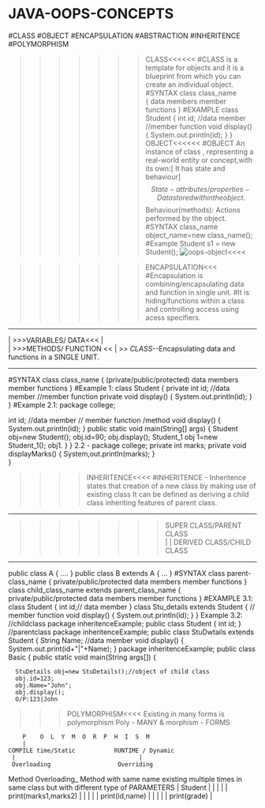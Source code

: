 # JAVA-OOPS-CONCEPTS
#CLASS
#OBJECT
#ENCAPSULATION
#ABSTRACTION
#INHERITENCE
#POLYMORPHISM

>>>>>>>CLASS<<<<<<
#CLASS is a template for objects and it is a blueprint from which you can create an individual object.
#SYNTAX
 class class_name                   
{
    data members
    member functions
}
#EXAMPLE
class Student
{
  int id;     //data member
   //member function
  void display()
 {
System.out.println(id);
 }
}
>>>>>>>OBJECT<<<<<<
#OBJECT An instance of class , representing a real-world entity or concept,with its own:[ It has state and behaviour]
$$ State - attributes/properties-Data stored within the object.
$$ Behaviour(methods): Actions performed by the object.
#SYNTAX
class_name object_name=new class_name();
#Example
    Student s1 = new Student();
>>>>>>>![oops-object](https://github.com/user-attachments/assets/4cb662a0-d09b-4664-8d27-26f7f5dfb9c7)<<<<

>>>>>>>ENCAPSULATION<<<
#Encapsulation is combining/encapsulating data and function in single unit.
#It is hiding/functions within a class and controlling access using acess specifiers.
______________________________
|  >>>VARIABLES/ DATA<<< |   
|  >>>METHODS/ FUNCTION << |  >> *CLASS*--Encapsulating data and functions in a SINGLE UNIT.
________________________________
#SYNTAX
class class_name
{
(private/public/protected) data members
    member functions
}
#Example 1:
class Student
{
  private int id; //data member
  //member function
  private void display()
  {
  System.out.println(id);
  }
}
#Example 2.1:
package college;

  int id; //data member
  // member function /method
  void display()
  {
       System.out.println(id);
  }
  public static void main(String[] args) {
      Student obj=new Student();
      obj.id=90;
      obj.display();
      Student_1 obj 1=new Student_1();
      obj1.
    }
   }
2.2 - 
package college;
 private int marks;
 private void displayMarks()
 {
    System,out.println(marks);
 }  
}

>>>>INHERITENCE<<<<
#INHERITENCE - Inheritence states that creation of a new class by making use of existing class
>It can be defined as deriving a child class inheriting features of parent class.
________________________________
>>>>>>>>SUPER CLASS/PARENT CLASS   
           |
           |
>>>>>DERIVED CLASS/CHILD CLASS      
_________________________________
public class A
{
....
}
public class B extends A
{
...
}
#SYNTAX
class parent-class_name
{
  private/public/protected data members
     member functions
}
class child_class_name extends parent_class_name
{
 private/public/protected data members
   member functions
}
#EXAMPLE 3.1:
class Student
{
  int id;// data member
}
class Stu_details extends Student
{
 // member function
 void display()
 {
 System.out.println(id);
 }
}
Example 3.2:
//childclass
package inheritenceExample;
public class Student {
  int id;
}
//parentclass
package inheritenceExample;
public class StuDwtails extends Student {
 String Name; //data member
 void display()
 {
   System.out.print(id+"|"+Name);
  }
  package inheritenceExample;
  public class Basic {
    public static void main(String args[]) {

      StuDetails obj=new StuDetails();//object of child class
      obj.id=123;
      obj.Name="John";
      obj.display();
      O/P:123|John
>>>POLYMORPHISM<<<<
>Existing in many forms is polymorphism
>>Poly - MANY &  morphism - FORMS

        P    O  L  Y  M  O  R  P  H  I  S  M
        |                  
    COMPILE time/Static           RUNTIME / Dynamic
     |                                   |
     Overloading                   Overriding
Method Overloading_
Method with same name existing multiple times in same class but with different type of PARAMETERS
                |    Student           |
                |       |              |
                | print(marks1,marks2) |
                |       |              |
                | print(id,name)       |
                |       |              | 
                | print(grade)         |
                         
               
  






  
























































